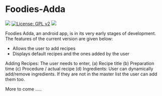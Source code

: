 # Foodies-Adda
[![](https://img.shields.io/github/last-commit/google/skia.svg)](https://github.com/firuza/Foodies-Adda/commits/master)
[![License: GPL v2](https://img.shields.io/badge/License-GPL%20v2-blue.svg)](https://www.gnu.org/licenses/old-licenses/gpl-2.0.en.html)
[![](https://img.shields.io/github/issues/badges/shields.svg)](https://github.com/firuza/Foodies-Adda/issues)


Foodies Adda, an android app, is in its very early stages of development. The features of the current version are given below:
- Allows the user to add recipes
- Displays default recipes and the ones added by the user 

Adding Recipes: The user needs to enter,
(a) Recipe title
(b) Preparation time
(c) Procedure / actual recipe
(d) Ingredients: User can dynamically add/remove ingredients. If they are not in the master list the user can add them too.

More to come .....
